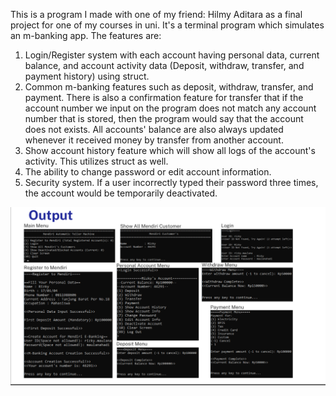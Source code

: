 This is a program I made with one of my friend: Hilmy Aditara as a final project for one of my courses in uni.
It's a terminal program which simulates an m-banking app. 
The features are:
1. Login/Register system with each account having personal data, current balance, and account activity data (Deposit, withdraw, transfer, and payment history) using struct.
2. Common m-banking features such as deposit, withdraw, transfer, and payment. There is also a confirmation feature for transfer that if the account number we input on the program does not match any account number that is stored, then the program would say that the account does not exists. All accounts' balance are also always updated whenever it received money by transfer from another account.
3. Show account history feature which will show all logs of the account's activity. This utilizes struct as well.
4. The ability to change password or edit account information.
5. Security system. If a user incorrectly typed their password three times, the account would be temporarily deactivated.

![alt text](https://github.com/rizkyarchives/journey/blob/main/C/m-banking-simulator/output.png)
